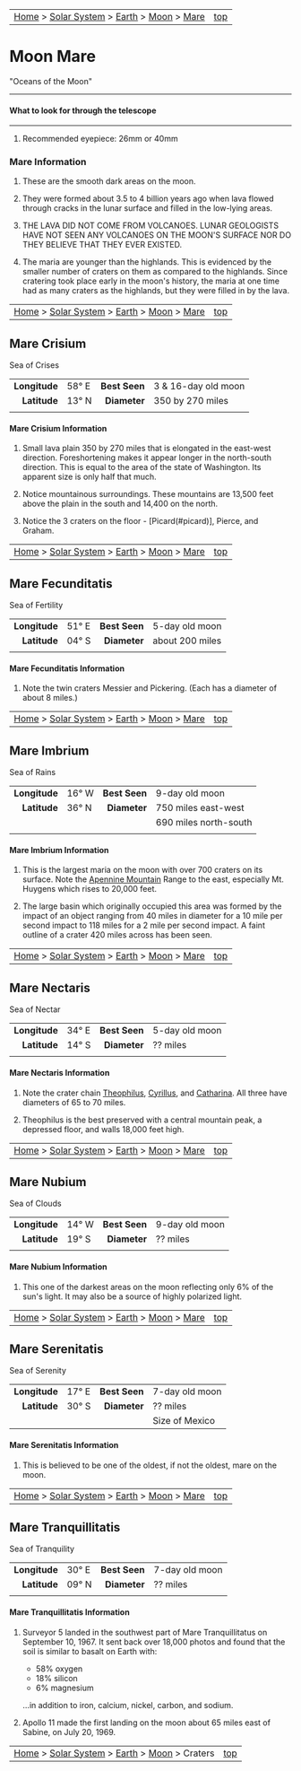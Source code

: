 |                                                                                                                                |                           |
| :----------------------------------------------------------------------------------------------------------------------------- | ------------------------: |
| [Home](/notes/#object-notes) > [Solar System](/notes/#solar-system) > [Earth](/notes/#planets) > [Moon](../moon) > [Mare](#moon-mare) | [top](#moon-mare) |

# Moon Mare

"Oceans of the Moon"

---

#### What to look for through the telescope

---

1. Recommended eyepiece: 26mm or 40mm

### Mare Information

1. These are the smooth dark areas on the moon.

2. They were formed about 3.5 to 4 billion years ago when lava flowed through cracks in the lunar surface and filled in the low-lying areas.

3. THE LAVA DID NOT COME FROM VOLCANOES. LUNAR GEOLOGISTS HAVE NOT SEEN ANY VOLCANOES ON THE MOON'S SURFACE NOR DO THEY BELIEVE THAT THEY EVER EXISTED.

4. The maria are younger than the highlands. This is evidenced by the smaller number of craters on them as compared to the highlands. Since cratering took place early in the moon's history, the maria at one time had as many craters as the highlands, but they were filled in by the lava.

|                                                                                                                                |                           |
| :----------------------------------------------------------------------------------------------------------------------------- | ------------------------: |
| [Home](/notes/#object-notes) > [Solar System](/notes/#solar-system) > [Earth](/notes/#planets) > [Moon](../moon) > [Mare](#moon-mare) | [top](#moon-mare) |

## Mare Crisium

Sea of Crises

|               |           |               |                     |
| ------------: | :-------- | ------------: | :------------------ |
| **Longitude** | 58&deg; E | **Best Seen** | 3 & 16-day old moon |
|  **Latitude** | 13&deg; N |  **Diameter** | 350 by 270 miles    |
|               |           |               |                     |

#### Mare Crisium Information

1. Small lava plain 350 by 270 miles that is elongated in the east-west direction. Foreshortening makes it appear longer in the north-south direction. This is equal to the area of the state of Washington. Its apparent size is only half that much.

2. Notice mountainous surroundings. These mountains are 13,500 feet above the plain in the south and 14,400 on the north.

3. Notice the 3 craters on the floor - [Picard(#picard)], Pierce, and Graham.

|                                                                                                                                |                           |
| :----------------------------------------------------------------------------------------------------------------------------- | ------------------------: |
| [Home](/notes/#object-notes) > [Solar System](/notes/#solar-system) > [Earth](/notes/#planets) > [Moon](../moon) > [Mare](#moon-mare) | [top](#moon-mare) |

## Mare Fecunditatis

Sea of Fertility

|               |           |               |                 |
| ------------: | :-------- | ------------: | :-------------- |
| **Longitude** | 51&deg; E | **Best Seen** | 5-day old moon  |
|  **Latitude** | 04&deg; S |  **Diameter** | about 200 miles |
|               |           |               |                 |

#### Mare Fecunditatis Information

1. Note the twin craters Messier and Pickering. (Each has a diameter of about 8 miles.)

|                                                                                                                                |                           |
| :----------------------------------------------------------------------------------------------------------------------------- | ------------------------: |
| [Home](/notes/#object-notes) > [Solar System](/notes/#solar-system) > [Earth](/notes/#planets) > [Moon](../moon) > [Mare](#moon-mare) | [top](#moon-mare) |

## Mare Imbrium

Sea of Rains

|               |           |               |                       |
| ------------: | :-------- | ------------: | :-------------------- |
| **Longitude** | 16&deg; W | **Best Seen** | 9-day old moon        |
|  **Latitude** | 36&deg; N |  **Diameter** | 750 miles east-west   |
|               |           |               | 690 miles north-south |
|               |           |               |                       |

#### Mare Imbrium Information

1. This is the largest maria on the moon with over 700 craters on its surface. Note the [Apennine Mountain](#apennine-mountains) Range to the east, especially Mt. Huygens which rises to 20,000 feet.

2. The large basin which originally occupied this area was formed by the impact of an object ranging from 40 miles in diameter for a 10 mile per second impact to 118 miles for a 2 mile per second impact. A faint outline of a crater 420 miles across has been seen.

|                                                                                                                                |                           |
| :----------------------------------------------------------------------------------------------------------------------------- | ------------------------: |
| [Home](/notes/#object-notes) > [Solar System](/notes/#solar-system) > [Earth](/notes/#planets) > [Moon](../moon) > [Mare](#moon-mare) | [top](#moon-mare) |

## Mare Nectaris

Sea of Nectar

|               |           |               |                |
| ------------: | :-------- | ------------: | :------------- |
| **Longitude** | 34&deg; E | **Best Seen** | 5-day old moon |
|  **Latitude** | 14&deg; S |  **Diameter** | ?? miles       |
|               |           |               |                |

#### Mare Nectaris Information

1. Note the crater chain [Theophilus](#theophilus), [Cyrillus](#cyrillus), and [Catharina](#catharina). All three have diameters of 65 to 70 miles.

2. Theophilus is the best preserved with a central mountain peak, a depressed floor, and walls 18,000 feet high.

|                                                                                                                                |                           |
| :----------------------------------------------------------------------------------------------------------------------------- | ------------------------: |
| [Home](/notes/#object-notes) > [Solar System](/notes/#solar-system) > [Earth](/notes/#planets) > [Moon](../moon) > [Mare](#moon-mare) | [top](#moon-mare) |

## Mare Nubium

Sea of Clouds

|               |           |               |                |
| ------------: | :-------- | ------------: | :------------- |
| **Longitude** | 14&deg; W | **Best Seen** | 9-day old moon |
|  **Latitude** | 19&deg; S |  **Diameter** | ?? miles       |
|               |           |               |                |

#### Mare Nubium Information

1. This one of the darkest areas on the moon reflecting only 6% of the sun's light. It may also be a source of highly polarized light.

|                                                                                                                                |                           |
| :----------------------------------------------------------------------------------------------------------------------------- | ------------------------: |
| [Home](/notes/#object-notes) > [Solar System](/notes/#solar-system) > [Earth](/notes/#planets) > [Moon](../moon) > [Mare](#moon-mare) | [top](#moon-mare) |

## Mare Serenitatis

Sea of Serenity

|               |           |               |                |
| ------------: | :-------- | ------------: | :------------- |
| **Longitude** | 17&deg; E | **Best Seen** | 7-day old moon |
|  **Latitude** | 30&deg; S |  **Diameter** | ?? miles       |
|               |           |               | Size of Mexico |

#### Mare Serenitatis Information

1. This is believed to be one of the oldest, if not the oldest, mare on the moon.

|                                                                                                                                |                           |
| :----------------------------------------------------------------------------------------------------------------------------- | ------------------------: |
| [Home](/notes/#object-notes) > [Solar System](/notes/#solar-system) > [Earth](/notes/#planets) > [Moon](../moon) > [Mare](#moon-mare) | [top](#moon-mare) |

## Mare Tranquillitatis

Sea of Tranquility

|               |           |               |                |
| ------------: | :-------- | ------------: | :------------- |
| **Longitude** | 30&deg; E | **Best Seen** | 7-day old moon |
|  **Latitude** | 09&deg; N |  **Diameter** | ?? miles       |
|               |           |               |                |

#### Mare Tranquillitatis Information

1. Surveyor 5 landed in the southwest part of Mare Tranquillitatus on September 10, 1967. It sent back over 18,000 photos and found that the soil is similar to basalt on Earth with:

   - 58% oxygen
   - 18% silicon
   - 6% magnesium

   …in addition to iron, calcium, nickel, carbon, and sodium.

2. Apollo 11 made the first landing on the moon about 65 miles east of Sabine, on July 20, 1969.

|                                                                                                                          |                           |
| :----------------------------------------------------------------------------------------------------------------------- | ------------------------: |
| [Home](/notes/#object-notes) > [Solar System](/notes/#solar-system) > [Earth](/notes/#planets) > [Moon](../moon) > Craters | [top](#moon-mare) |

